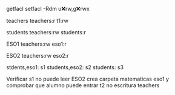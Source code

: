 getfacl
setfacl -Rdm u:x:rw,g:x:rwx

teachers teachers:r t1:rw

students teachers:rw students:r

ESO1 teachers:rw eso1:r

ESO2 teachers:rw eso2:r

stdents,eso1: s1
students,eso2: s2
students: s3

Verificar
s1 no puede leer ESO2
crea carpeta matematicas eso1 y comprobar que alumno puede entrar
t2 no escritura teachers
